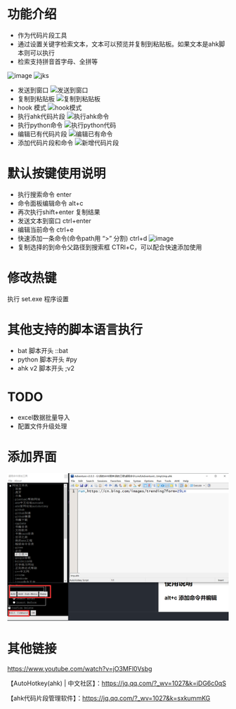 ﻿# 功能介绍
* 作为代码片段工具
* 通过设置关键字检索文本，文本可以预览并复制到粘贴板。如果文本是ahk脚本则可以执行
* 检索支持拼音首字母、全拼等

![image](https://user-images.githubusercontent.com/26515268/181262236-35d2d780-88bf-4b05-8cad-3f85d3537ef0.png)
![jks](https://user-images.githubusercontent.com/26515268/181264528-0d49dc1e-5440-46be-a3de-525999e783f8.gif)
* 发送到窗口
![发送到窗口](https://user-images.githubusercontent.com/26515268/182857886-a8d0be3a-8b58-47b1-bb48-c937d8c4fa52.gif)
* 复制到粘贴板
![复制到粘贴板](https://user-images.githubusercontent.com/26515268/182858230-992bdf37-c7d3-42f2-ba91-02fe19bf7671.gif)
* hook 模式
![hook模式](https://user-images.githubusercontent.com/26515268/183231847-cd02cc8e-0fb0-4a22-9bf3-f4d3f2a1a555.gif)
* 执行ahk代码片段
![执行ahk命令](https://user-images.githubusercontent.com/26515268/182858487-052075ba-0d71-4e7a-b8ce-abbc5484b584.gif)
* 执行python命令
![执行python代码](https://user-images.githubusercontent.com/26515268/182858721-f5ca71fa-c40e-47b8-bedf-b19ddf1766a8.gif)
* 编辑已有代码片段
![编辑已有命令](https://user-images.githubusercontent.com/26515268/182859320-72b8bfc7-755a-4d22-a876-18aa25c9edb5.gif)
* 添加代码片段和命令
![新增代码片段](https://user-images.githubusercontent.com/26515268/182859737-187a93c0-7891-48e0-b5d9-9913fb86aaf3.gif)

# 默认按键使用说明
* 执行搜索命令 enter 
* 命令面板编辑命令 alt+c 
* 再次执行shift+enter 复制结果
* 发送文本到窗口 ctrl+enter 
* 编辑当前命令 ctrl+e 
*  快速添加一条命令(命令path用 “>” 分割)  ctrl+d
![image](https://user-images.githubusercontent.com/26515268/183568525-2747b706-0ac2-4c86-b8f7-f9ba7a83b510.png)
* 复制选择的到命令父路径到搜索框 CTRl+C，可以配合快速添加使用


# 修改热键
执行 set.exe 程序设置

# 其他支持的脚本语言执行
* bat 脚本开头 ::bat
* python 脚本开头  #py
* ahk v2  脚本开头 ;v2

# TODO
* excel数据批量导入
* 配置文件升级处理


# 添加界面
![](https://raw.githubusercontent.com/kazhafeizhale/pic/master/20220408125655.png)

# 其他链接

https://www.youtube.com/watch?v=jO3MFl0Vsbg

【AutoHotkey(ahk) | 中文社区】：https://jq.qq.com/?_wv=1027&k=iDG6c0qS

【ahk代码片段管理软件】：https://jq.qq.com/?_wv=1027&k=sxkummKG


